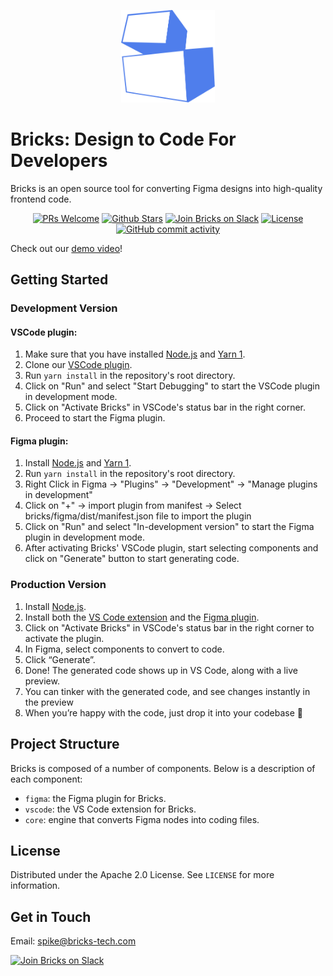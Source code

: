 <p align="center">
<img src="./assets/Bricks-Logo.png" width="150" />
</p>

# **Bricks: Design to Code For Developers**

Bricks is an open source tool for converting Figma designs into high-quality frontend code.

<p align="center">
   <a href='http://makeapullrequest.com'><img alt='PRs Welcome' src='https://img.shields.io/badge/PRs-welcome-43AF11.svg?style=shields'/></a>
   <a href="https://github.com/bricks-cloud/bricks/stargazers"><img src="https://img.shields.io/github/stars/bricks-cloud/bricks?color=e4b442" alt="Github Stars"></a>
   <a href="https://join.slack.com/t/brickscommunity/shared_invite/zt-1pb2hy3h2-9rDYWMZdHKxHblzUG0CpTQ"><img src="https://img.shields.io/badge/slack-bricks-blue?logo=slack&labelColor=2EB67D" alt="Join Bricks on Slack"></a>
   <a href="https://github.com/bricks-cloud/bricks/blob/main/LICENSE"><img src="https://img.shields.io/badge/license-Apache-red" alt="License"></a>
   <a href="https://github.com/bricks-cloud/bricks/commits/main"><img alt="GitHub commit activity" src="https://img.shields.io/github/commit-activity/m/bricks-cloud/bricks?color=8b55e3"/></a>
</p>


Check out our [demo video](https://www.loom.com/share/677ef1bc5f2144f6be4d27f4bba3cef3)!

## Getting Started
### Development Version

#### **VSCode plugin**:
1. Make sure that you have installed [Node.js](https://nodejs.org/en/) and [Yarn 1](https://classic.yarnpkg.com/en/docs/install). 
2. Clone our [VSCode plugin](https://github.com/bricks-cloud/d2c-vscode). 
3. Run `yarn install` in the repository's root directory. 
4. Click on "Run" and select "Start Debugging" to start the VSCode plugin in development mode.
5. Click on "Activate Bricks" in VSCode's status bar in the right corner.
6. Proceed to start the Figma plugin.

#### **Figma plugin**:
1. Install [Node.js](https://nodejs.org/en/) and [Yarn 1](https://classic.yarnpkg.com/en/docs/install). 
2. Run `yarn install` in the repository's root directory. 
3. Right Click in Figma -> "Plugins" -> "Development" -> "Manage plugins in development"
4. Click on "+" -> import plugin from manifest -> Select bricks/figma/dist/manifest.json file to import the plugin
5. Click on "Run" and select "In-development version" to start the Figma plugin in development mode.
6. After activating Bricks' VSCode plugin, start selecting components and click on "Generate" button to start generating code.

### Production Version
1. Install [Node.js](https://nodejs.org/en/). 
2. Install both the [VS Code extension](https://marketplace.visualstudio.com/items?itemName=Bricks.d2c-vscode) and the [Figma plugin](https://www.figma.com/community/plugin/1178847414663679049/Bricks---Copilot-for-UI-Engineering).
3. Click on "Activate Bricks" in VSCode's status bar in the right corner to activate the plugin.
4. In Figma, select components to convert to code.
5. Click “Generate”.
6. Done! The generated code shows up in VS Code, along with a live preview.
7. You can tinker with the generated code, and see changes instantly in the preview
8. When you’re happy with the code, just drop it into your codebase 👏

## Project Structure
Bricks is composed of a number of components. Below is a description of each component:

- `figma`: the Figma plugin for Bricks.
- `vscode`: the VS Code extension for Bricks.
- `core`: engine that converts Figma nodes into coding files.

## License
Distributed under the Apache 2.0 License. See `LICENSE` for more information.

## Get in Touch
Email: spike@bricks-tech.com

<a href="https://join.slack.com/t/brickscommunity/shared_invite/zt-1pb2hy3h2-9rDYWMZdHKxHblzUG0CpTQ"><img src="https://img.shields.io/badge/slack-bricks-blue?logo=slack&labelColor=2EB67D" alt="Join Bricks on Slack"></a>